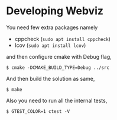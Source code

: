 # Developing Webviz

You need few extra packages namely 

- cppcheck (`sudo apt install cppcheck`)
- lcov (`sudo apt install lcov`)

and then configure cmake with Debug flag,

```console
$ cmake -DCMAKE_BUILD_TYPE=Debug ../src
```

And then build the solution as same,
```console
$ make
```

Also you need to run all the internal tests,
```console
$ GTEST_COLOR=1 ctest -V
```